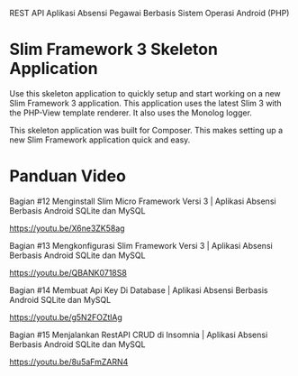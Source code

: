 REST API Aplikasi Absensi Pegawai Berbasis Sistem Operasi Android (PHP)

# Slim Framework 3 Skeleton Application

Use this skeleton application to quickly setup and start working on a new Slim Framework 3 application. This application uses the latest Slim 3 with the PHP-View template renderer. It also uses the Monolog logger.

This skeleton application was built for Composer. This makes setting up a new Slim Framework application quick and easy.

# Panduan Video
Bagian #12 Menginstall Slim Micro Framework Versi 3 | Aplikasi Absensi Berbasis Android SQLite dan MySQL

https://youtu.be/X6ne3ZK58ag

Bagian #13 Mengkonfigurasi Slim Framework Versi 3 | Aplikasi Absensi Berbasis Android SQLite dan MySQL

https://youtu.be/QBANK0718S8

Bagian #14 Membuat Api Key Di Database | Aplikasi Absensi Berbasis Android SQLite dan MySQL

https://youtu.be/g5N2FOZtlAg

Bagian #15 Menjalankan RestAPI CRUD di Insomnia | Aplikasi Absensi Berbasis Android SQLite dan MySQL

https://youtu.be/8u5aFmZARN4
